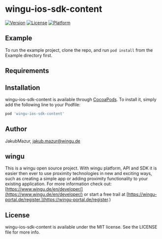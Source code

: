 # wingu-ios-sdk-content

[![Version](https://img.shields.io/cocoapods/v/wingu-ios-sdk-content.svg?style=flat)](https://cocoapods.org/pods/wingu-ios-sdk-content)
[![License](https://img.shields.io/cocoapods/l/wingu-ios-sdk-content.svg?style=flat)](https://cocoapods.org/pods/wingu-ios-sdk-content)
[![Platform](https://img.shields.io/cocoapods/p/wingu-ios-sdk-content.svg?style=flat)](https://cocoapods.org/pods/wingu-ios-sdk-content)

## Example

To run the example project, clone the repo, and run `pod install` from the Example directory first.

## Requirements

## Installation

wingu-ios-sdk-content is available through [CocoaPods](https://cocoapods.org). To install
it, simply add the following line to your Podfile:

```ruby
pod 'wingu-ios-sdk-content'
```

## Author

JakubMazur, jakub.mazur@wingu.de

## wingu 
This is a wingu open source project. With wingu platform, API and SDK it is easier then ever to use proximity technologies in new and exciting ways, such as creating a simple app or adding proximity functionality to your existing application. For more information check out: [https://www.wingu.de/en/developer/](https://www.wingu.de/en/developer/) or start a free trail at [https://wingu-portal.de/register.](https://wingu-portal.de/register.)

## License

wingu-ios-sdk-content is available under the MIT license. See the LICENSE file for more info.
